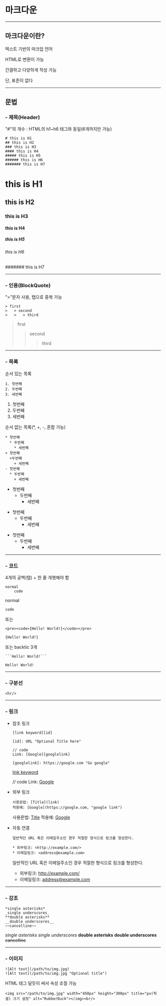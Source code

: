 # 마크다운

<hr/>

## 마크다운이란?

텍스트 기반의 마크업 언어

HTML로 변환이 가능

간결하고 다양하게 작성 가능

단, 표준이 없다

<hr/>

## 문법

### - 제목(Header)

"#"의 개수 : HTML의 h1~h6 태그와 동일(6개까지만 가능)

    # this is H1
    ## this is H2
    ### this is H3
    #### this is H4
    ##### this is H5
    ###### this is H6
    ####### this is H7

# this is H1 

## this is H2

### this is H3

#### this is H4

##### this is H5

###### this is H6

####### this is H7

<hr />

### - 인용(BlockQuote)

">"문자 사용, 탭으로 중복 가능

    > first
    >   > second
    >   >   > third

> first
>
> > second
> >
> > > third

<hr/>

### - 목록

순서 있는 목록

    1. 첫번째
    2. 두번째
    3. 세번째

1. 첫번째
2. 두번째
3. 세번째

순서 없는 목록(\*, +, -, 혼합 가능)

    * 첫번째
      * 두번째
        * 세번째
    + 첫번째
      +두번째
        + 세번째
    - 첫번째
      * 두번째
        + 세번째

- 첫번째
  - 두번째
    - 세번째

* 첫번째
  - 두번째
    - 세번째

- 첫번째
  - 두번째
    - 세번째

<hr/>

### - 코드

4개의 공백(탭) + 한 줄 개행해야 함

    normal
        code

normal

    code

또는

    <pre><code>{Hello! World!}</code></pre>

<pre><code>{Hello! World!}</code></pre>

또는 backtic 3개

    ```Hello! World!```

```
Hello! World!
```

<hr/>

### - 구분선

    <hr/>

<hr/>

### - 링크

- 참조 링크

      [link keyword][id]

      [id]: URL "Optional Title here"

      // code
      Link: [Google][googlelink]

      [googlelink]: https://google.com "Go google"

  [link keyword][id]

  [id]: URL "Optional Title here"

  // code
  Link: [Google][googlelink]

  [googlelink]: https://google.com "Go google"

- 외부 링크

      사용문법: [Title](link)
      적용예: [Google](https://google.com, "google link")

  사용문법: [Title](link)
  적용예: [Google](https://google.com, "google link")

- 자동 연결

      일반적인 URL 혹은 이메일주소인 경우 적절한 형식으로 링크를 형성한다.

      * 외부링크: <http://example.com/>
      * 이메일링크: <address@example.com>

  일반적인 URL 혹은 이메일주소인 경우 적절한 형식으로 링크를 형성한다.

  - 외부링크: <http://example.com/>
  - 이메일링크: <address@example.com>

<hr/>

### - 강조

    *single asterisks*
    _single underscores_
    **double asterisks**
    __double underscores__
    ~~cancelline~~

_single asterisks_
_single underscores_
**double asterisks**
**double underscores**
~~cancelline~~

<hr/>

### - 이미지

    ![Alt text](/path/to/img.jpg)
    ![Alt text](/path/to/img.jpg "Optional title")

HTML 태그 달듯이 써서 속성 조절 가능

    <img src="/path/to/img.jpg" width="450px" height="300px" title="px(픽셀) 크기 설정" alt="RubberDuck"></img><br/>
